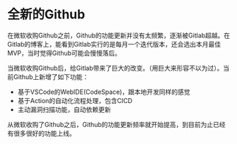 # 全新的Github

在微软收购Github之前，Github的功能更新并没有太频繁，逐渐被Gitlab超越。在Gitlab的博客上，能看到Gitlab实行的是每月一个迭代版本，还会选出本月最佳MVP，当时觉得Github可能会慢慢落后。

当微软收购Github后，给Gitlab带来了巨大的改变。（用巨大来形容不以为过）。当前Github上新增了如下功能：

- 基于VSCode的WebIDE(CodeSpace)，跟本地开发同样的感觉
- 基于Action的自动化流程处理，包含CICD
- 主动漏洞扫描功能，自动依赖更新

从微软收购了Github之后，Github的功能更新频率就开始提高，到目前为止已经有很多很好的功能上线。 